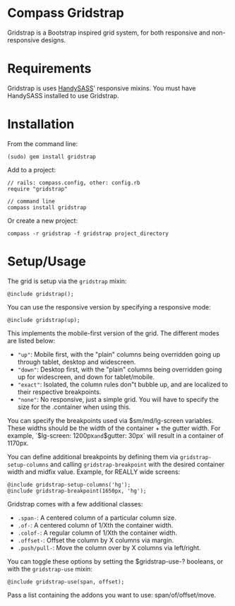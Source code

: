 Compass Gridstrap
=================

Gridstrap is a Bootstrap inspired grid system, for both responsive and
non-responsive designs.

Requirements
============

Gridstrap is uses [HandySASS](http://github.com/dougwollison/handysass)'
responsive mixins. You must have HandySASS installed to use Gridstrap.


Installation
============

From the command line:

    (sudo) gem install gridstrap

Add to a project:

    // rails: compass.config, other: config.rb
    require "gridstrap"

    // command line
    compass install gridstrap

Or create a new project:

    compass -r gridstrap -f gridstrap project_directory


Setup/Usage
===========

The grid is setup via the `gridstrap` mixin:

	@include gridstrap();

You can use the responsive version by specifying a responsive mode:

	@include gridstrap(up);

This implements the mobile-first version of the grid. The different
modes are listed below:

* `"up"`: Mobile first, with the "plain" columns being overridden going up
  through tablet, desktop and widescreen.
* `"down"`: Desktop first, with the "plain" columns being overridden going
  up for widescreen, and down for tablet/mobile.
* `"exact"`: Isolated, the column rules don"t bubble up, and are localized
  to their respective breakpoints.
* `"none"`: No responsive, just a simple grid. You will have to specify the
  size for the .container when using this.
  
You can specify the breakpoints used via $sm/md/lg-screen variables. These
widths should be the width of the container + the gutter width. For example,
`$lg-screen: 1200px` and `$gutter: 30px` will result in a container of 1170px.

You can define additional breakpoints by defining them via `gridstrap-setup-columns`
and calling `gridstrap-breakpoint` with the desired container width and midfix
value. Example, for REALLY wide screens:

    @include gridstrap-setup-columns('hg');
    @include gridstrap-breakpoint(1650px, 'hg');

Gridstrap comes with a few additional classes:

* `.span-`: A centered column of a particular column size.
* `.of-`: A centered column of 1/Xth the container width.
* `.colof-`: A regular column of 1/Xth the container width.
* `.offset-`: Offset the column by X columns via margin.
* `.push/pull-`: Move the column over by X columns via left/right.

You can toggle these options by setting the $gridstrap-use-? booleans, or
with the `gridstrap-use` mixin:

	@include gridstrap-use(span, offset);

Pass a list containing the addons you want to use: span/of/offset/move.
